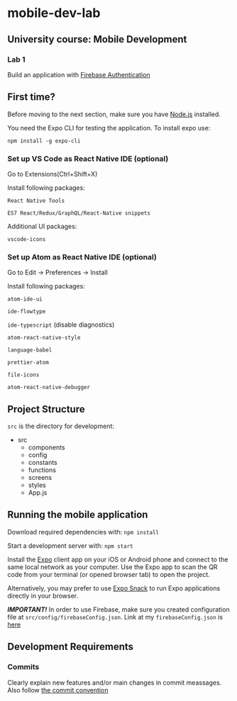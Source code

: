 # mobile-dev-lab

## University course: Mobile Development

### Lab 1

Build an application with [Firebase Authentication](https://firebase.google.com/)

## First time?

Before moving to the next section, make sure you have [Node.js](https://nodejs.org/en/download/) installed.

You need the Expo CLI for testing the application. To install expo use: 

<code>npm install -g expo-cli</code>

### Set up VS Code as React Native IDE (optional)

Go to Extensions(Ctrl+Shift+X)

Install following packages:

<code>React Native Tools</code>

<code>ES7 React/Redux/GraphQL/React-Native snippets</code>

Additional UI packages:

<code>vscode-icons</code>

### Set up Atom as React Native IDE (optional)

Go to Edit -> Preferences -> Install

Install following packages:

<code>atom-ide-ui</code>

<code>ide-flowtype</code>

<code>ide-typescript</code>
(disable diagnostics)

<code>atom-react-native-style</code>

<code>language-babel</code>

<code>prettier-atom</code>

<code>file-icons</code>

<code>atom-react-native-debugger</code>

## Project Structure

<code>src</code> is the directory for development:

- src
  - components
  - config
  - constants
  - functions
  - screens
  - styles
  - App.js

## Running the mobile application

Download required dependencies with:
<code>npm install</code>

Start a development server with:
<code>npm start</code>

Install the [Expo](https://expo.io/) client app on your iOS or Android phone and connect to the same local network as your computer. Use the Expo app to scan the QR code from your terminal (or opened browser tab) to open the project.

Alternatively, you may prefer to use [Expo Snack](https://snack.expo.io/) to run Expo applications directly in your browser.

**_IMPORTANT!_** In order to use Firebase, make sure you created configuration file at <code>src/config/firebaseConfig.json</code>.
Link at my <code>firebaseConfig.json</code> is [here](https://drive.google.com/file/d/1LAeDPq5JOZjm9srmnToakuDt_R_ScswB/view?usp=sharing)

## Development Requirements

### Commits

Clearly explain new features and/or main changes in commit meassages.
Also follow [the commit convention](https://www.conventionalcommits.org/en/v1.0.0-beta.2/)

